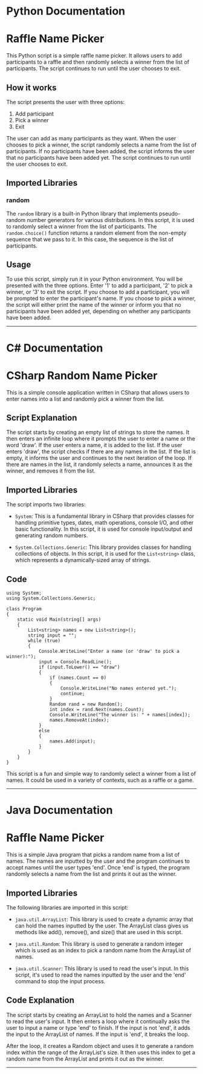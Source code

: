 # Python Documentation

# Raffle Name Picker

This Python script is a simple raffle name picker. It allows users to add participants to a raffle and then randomly selects a winner from the list of participants. The script continues to run until the user chooses to exit.

## How it works

The script presents the user with three options:

1. Add participant
2. Pick a winner
3. Exit

The user can add as many participants as they want. When the user chooses to pick a winner, the script randomly selects a name from the list of participants. If no participants have been added, the script informs the user that no participants have been added yet. The script continues to run until the user chooses to exit.

## Imported Libraries

### random

The `random` library is a built-in Python library that implements pseudo-random number generators for various distributions. In this script, it is used to randomly select a winner from the list of participants. The `random.choice()` function returns a random element from the non-empty sequence that we pass to it. In this case, the sequence is the list of participants.

## Usage

To use this script, simply run it in your Python environment. You will be presented with the three options. Enter '1' to add a participant, '2' to pick a winner, or '3' to exit the script. If you choose to add a participant, you will be prompted to enter the participant's name. If you choose to pick a winner, the script will either print the name of the winner or inform you that no participants have been added yet, depending on whether any participants have been added.

---

# C# Documentation

# CSharp Random Name Picker

This is a simple console application written in CSharp that allows users to enter names into a list and randomly pick a winner from the list.

## Script Explanation

The script starts by creating an empty list of strings to store the names. It then enters an infinite loop where it prompts the user to enter a name or the word 'draw'. If the user enters a name, it is added to the list. If the user enters 'draw', the script checks if there are any names in the list. If the list is empty, it informs the user and continues to the next iteration of the loop. If there are names in the list, it randomly selects a name, announces it as the winner, and removes it from the list.

## Imported Libraries

The script imports two libraries:

- `System`: This is a fundamental library in CSharp that provides classes for handling primitive types, dates, math operations, console I/O, and other basic functionality. In this script, it is used for console input/output and generating random numbers.

- `System.Collections.Generic`: This library provides classes for handling collections of objects. In this script, it is used for the `List<string>` class, which represents a dynamically-sized array of strings.

## Code

```CSharp
using System;
using System.Collections.Generic;

class Program
{
    static void Main(string[] args)
    {
        List<string> names = new List<string>();
        string input = "";
        while (true)
        {
            Console.WriteLine("Enter a name (or 'draw' to pick a winner):");
            input = Console.ReadLine();
            if (input.ToLower() == "draw")
            {
                if (names.Count == 0)
                {
                    Console.WriteLine("No names entered yet.");
                    continue;
                }
                Random rand = new Random();
                int index = rand.Next(names.Count);
                Console.WriteLine("The winner is: " + names[index]);
                names.RemoveAt(index);
            }
            else
            {
                names.Add(input);
            }
        }
    }
}
```

This script is a fun and simple way to randomly select a winner from a list of names. It could be used in a variety of contexts, such as a raffle or a game.

---

# Java Documentation

# Raffle Name Picker

This is a simple Java program that picks a random name from a list of names. The names are inputted by the user and the program continues to accept names until the user types 'end'. Once 'end' is typed, the program randomly selects a name from the list and prints it out as the winner.

## Imported Libraries

The following libraries are imported in this script:

- `java.util.ArrayList`: This library is used to create a dynamic array that can hold the names inputted by the user. The ArrayList class gives us methods like add(), remove(), and size() that are used in this script.

- `java.util.Random`: This library is used to generate a random integer which is used as an index to pick a random name from the ArrayList of names.

- `java.util.Scanner`: This library is used to read the user's input. In this script, it's used to read the names inputted by the user and the 'end' command to stop the input process.

## Code Explanation

The script starts by creating an ArrayList to hold the names and a Scanner to read the user's input. It then enters a loop where it continually asks the user to input a name or type 'end' to finish. If the input is not 'end', it adds the input to the ArrayList of names. If the input is 'end', it breaks the loop.

After the loop, it creates a Random object and uses it to generate a random index within the range of the ArrayList's size. It then uses this index to get a random name from the ArrayList and prints it out as the winner.

---
